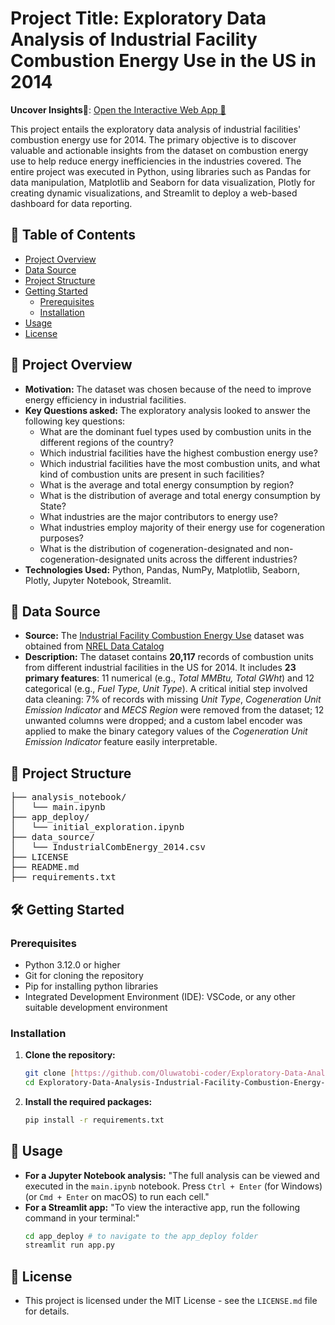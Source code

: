 # Project Title: Exploratory Data Analysis of Industrial Facility Combustion Energy Use in the US in 2014

 **Uncover Insights🔎**: [Open the Interactive Web App 🚀](https://your-streamlit-app-url.streamlit.app/)

This project entails the exploratory data analysis of industrial facilities' combustion energy use for 2014. The primary objective is to discover valuable and actionable insights from the dataset on combustion energy use to help reduce energy inefficiencies in the industries covered. The entire project was executed in Python, using libraries such as Pandas for data manipulation, Matplotlib and Seaborn for data visualization, Plotly for creating dynamic visualizations, and Streamlit to deploy a web-based dashboard for data reporting.

## 🎯 Table of Contents
- [Project Overview](#projectoverview)
- [Data Source](#datasource)
- [Project Structure](#projectstructure)
- [Getting Started](#gettingstarted)
  - [Prerequisites](#prerequisites)
  - [Installation](#installation)
- [Usage](#usage)
- [License](#license)

## 📖 Project Overview <a name="projectoverview"></a>
* **Motivation:** The dataset was chosen because of the need to improve energy efficiency in industrial facilities.
* **Key Questions asked:** The exploratory analysis looked to answer the following key questions:
  - What are the dominant fuel types used by combustion units in the different regions of the country?
  - Which industrial facilities have the highest combustion energy use?
  - Which industrial facilities have the most combustion units, and what kind of combustion units are present in such facilities?
  - What is the average and total energy consumption by region?
  - What is the distribution of average and total energy consumption by State?
  - What industries are the major contributors to energy use?
  - What industries employ majority of their energy use for cogeneration purposes?
  - What is the distribution of cogeneration-designated and non-cogeneration-designated units across the different industries? 
* **Technologies Used:** Python, Pandas, NumPy, Matplotlib, Seaborn, Plotly, Jupyter Notebook, Streamlit.

## 💾 Data Source <a name="datasource"></a>
* **Source:** The [Industrial Facility Combustion Energy Use](https://data.nrel.gov/system/files/50/IndustrialCombEnergy_2014%20%281%29.csv) dataset was obtained from [NREL Data Catalog](https://data.nrel.gov/submissions)
* **Description:** The dataset contains **20,117** records of combustion units from different industrial facilities in the US for 2014. It includes **23 primary features**: 11 numerical (e.g., *Total MMBtu, Total GWht*) and 12 categorical (e.g., *Fuel Type, Unit Type*). A critical initial step involved data cleaning: 7% of records with missing *Unit Type*, *Cogeneration Unit Emission Indicator* and *MECS Region* were removed from the dataset; 12 unwanted columns were dropped; and a custom label encoder was applied to make the binary category values of the *Cogeneration Unit Emission Indicator* feature easily interpretable.

## 📂 Project Structure <a name="projectstructure"></a>
<pre>
├── analysis_notebook/
│   └── main.ipynb
├── app_deploy/
│   └── initial_exploration.ipynb
├── data_source/
│   └── IndustrialCombEnergy_2014.csv
├── LICENSE
├── README.md
├── requirements.txt
</pre>

## 🛠️ Getting Started <a name="gettingstarted"></a>
### Prerequisites <a name="prerequisites"></a>
* Python 3.12.0 or higher
* Git for cloning the repository
* Pip for installing python libraries
* Integrated Development Environment (IDE): VSCode, or any other suitable development environment

### Installation <a name="installation"></a>
1.  **Clone the repository:**
    ```sh
    git clone [https://github.com/Oluwatobi-coder/Exploratory-Data-Analysis-Industrial-Facility-Combustion-Energy-Use-2014.git](https://github.com/Oluwatobi-coder/Exploratory-Data-Analysis-Industrial-Facility-Combustion-Energy-Use-2014.git)
    cd Exploratory-Data-Analysis-Industrial-Facility-Combustion-Energy-Use-2014
    ```
2.  **Install the required packages:**
    ```sh
    pip install -r requirements.txt
    ```

## 🏃 Usage <a name="usage"></a>
* **For a Jupyter Notebook analysis:**
    "The full analysis can be viewed and executed in the `main.ipynb` notebook. Press `Ctrl + Enter` (for Windows) (or `Cmd + Enter` on macOS) to run each cell."
* **For a Streamlit app:**
    "To view the interactive app, run the following command in your terminal:"
    ```sh
    cd app_deploy # to navigate to the app_deploy folder
    streamlit run app.py
    ```

## 📄 License <a name="license"></a>
* This project is licensed under the MIT License - see the `LICENSE.md` file for details.
